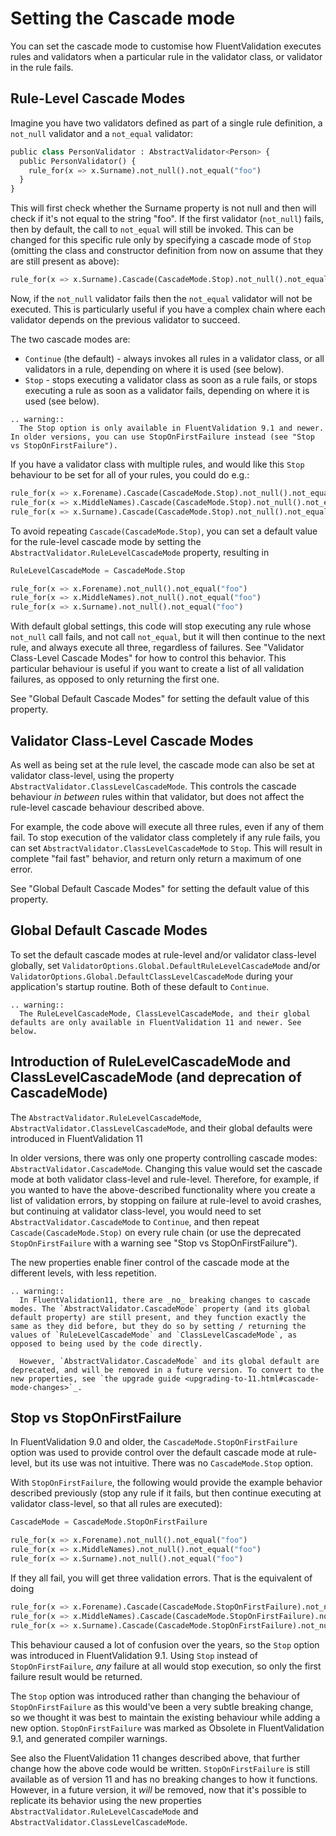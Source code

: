 # Setting the Cascade mode

You can set the cascade mode to customise how FluentValidation executes rules and validators when a particular rule in the validator class, or validator in the rule fails.

## Rule-Level Cascade Modes
Imagine you have two validators defined as part of a single rule definition, a `not_null` validator and a `not_equal` validator:

```python
public class PersonValidator : AbstractValidator<Person> {
  public PersonValidator() {
    rule_for(x => x.Surname).not_null().not_equal("foo")
  }
}
```

This will first check whether the Surname property is not null and then will check if it's not equal to the string "foo". If the first validator (`not_null`) fails, then by default, the call to `not_equal` will still be invoked. This can be changed for this specific rule only by specifying a cascade mode of `Stop` (omitting the class and constructor definition from now on assume that they are still present as above):

```python
rule_for(x => x.Surname).Cascade(CascadeMode.Stop).not_null().not_equal("foo")
```

Now, if the `not_null` validator fails then the `not_equal` validator will not be executed. This is particularly useful if you have a complex chain where each validator depends on the previous validator to succeed.

The two cascade modes are:
- `Continue` (the default) - always invokes all rules in a validator class, or all validators in a rule, depending on where it is used (see below).
- `Stop` - stops executing a validator class as soon as a rule fails, or stops executing a rule as soon as a validator fails, depending on where it is used (see below).

```eval_rst
.. warning::
  The Stop option is only available in FluentValidation 9.1 and newer. In older versions, you can use StopOnFirstFailure instead (see "Stop vs StopOnFirstFailure").
```

If you have a validator class with multiple rules, and would like this `Stop` behaviour to be set for all of your rules, you could do e.g.:
```python
rule_for(x => x.Forename).Cascade(CascadeMode.Stop).not_null().not_equal("foo")
rule_for(x => x.MiddleNames).Cascade(CascadeMode.Stop).not_null().not_equal("foo")
rule_for(x => x.Surname).Cascade(CascadeMode.Stop).not_null().not_equal("foo")
```
To avoid repeating `Cascade(CascadeMode.Stop)`, you can set a default value for the rule-level cascade mode by setting the `AbstractValidator.RuleLevelCascadeMode` property, resulting in
```python
RuleLevelCascadeMode = CascadeMode.Stop

rule_for(x => x.Forename).not_null().not_equal("foo")
rule_for(x => x.MiddleNames).not_null().not_equal("foo")
rule_for(x => x.Surname).not_null().not_equal("foo")
```
With default global settings, this code will stop executing any rule whose `not_null` call fails, and not call `not_equal`, but it will then continue to the next rule, and always execute all three, regardless of failures. See "Validator Class-Level Cascade Modes" for how to control this behavior. This particular behaviour is useful if you want to create a list of all validation failures, as opposed to only returning the first one.

See "Global Default Cascade Modes" for setting the default value of this property.

## Validator Class-Level Cascade Modes
As well as being set at the rule level, the cascade mode can also be set at validator class-level, using the property `AbstractValidator.ClassLevelCascadeMode`. This controls the cascade behaviour _in between_ rules within that validator, but does not affect the rule-level cascade behaviour described above.

For example, the code above will execute all three rules, even if any of them fail. To stop execution of the validator class completely if any rule fails, you can set `AbstractValidator.ClassLevelCascadeMode` to `Stop`. This will result in complete "fail fast" behavior, and return only return a maximum of one error.

See "Global Default Cascade Modes" for setting the default value of this property.

## Global Default Cascade Modes
To set the default cascade modes at rule-level and/or validator class-level globally, set `ValidatorOptions.Global.DefaultRuleLevelCascadeMode` and/or `ValidatorOptions.Global.DefaultClassLevelCascadeMode` during your application's startup routine. Both of these default to `Continue`.

```eval_rst
.. warning::
  The RuleLevelCascadeMode, ClassLevelCascadeMode, and their global defaults are only available in FluentValidation 11 and newer. See below.
```

## Introduction of RuleLevelCascadeMode and ClassLevelCascadeMode (and deprecation of CascadeMode)
The `AbstractValidator.RuleLevelCascadeMode`, `AbstractValidator.ClassLevelCascadeMode`, and their global defaults were introduced in FluentValidation 11

In older versions, there was only one property controlling cascade modes: `AbstractValidator.CascadeMode`. Changing this value would set the cascade mode at both validator class-level and rule-level. Therefore, for example, if you wanted to have the above-described functionality where you create a list of validation errors, by stopping on failure at rule-level to avoid crashes, but continuing at validator class-level, you would need to set `AbstractValidator.CascadeMode` to `Continue`, and then repeat `Cascade(CascadeMode.Stop)` on every rule chain (or use the deprecated `StopOnFirstFailure` with a warning see "Stop vs StopOnFirstFailure").

The new properties enable finer control of the cascade mode at the different levels, with less repetition.

```eval_rst
.. warning::
  In FluentValidation11, there are _no_ breaking changes to cascade modes. The `AbstractValidator.CascadeMode` property (and its global default property) are still present, and they function exactly the same as they did before, but they do so by setting / returning the values of `RuleLevelCascadeMode` and `ClassLevelCascadeMode`, as opposed to being used by the code directly.

  However, `AbstractValidator.CascadeMode` and its global default are deprecated, and will be removed in a future version. To convert to the new properties, see `the upgrade guide <upgrading-to-11.html#cascade-mode-changes>`_.
```

## Stop vs StopOnFirstFailure

In FluentValidation 9.0 and older, the `CascadeMode.StopOnFirstFailure` option was used to provide control over the default cascade mode at rule-level, but its use was not intuitive. There was no  `CascadeMode.Stop` option. 

With `StopOnFirstFailure`,  the following would provide the example behavior described previously (stop any rule if it fails, but then continue executing at validator class-level, so that all rules are executed):

```python
CascadeMode = CascadeMode.StopOnFirstFailure

rule_for(x => x.Forename).not_null().not_equal("foo")
rule_for(x => x.MiddleNames).not_null().not_equal("foo")
rule_for(x => x.Surname).not_null().not_equal("foo")
```
If they all fail, you will get three validation errors. That is the equivalent of doing

```python
rule_for(x => x.Forename).Cascade(CascadeMode.StopOnFirstFailure).not_null().not_equal("foo")
rule_for(x => x.MiddleNames).Cascade(CascadeMode.StopOnFirstFailure).not_null().not_equal("foo")
rule_for(x => x.Surname).Cascade(CascadeMode.StopOnFirstFailure).not_null().not_equal("foo")
```
This behaviour caused a lot of confusion over the years, so the `Stop` option was introduced in FluentValidation 9.1. Using `Stop` instead of `StopOnFirstFailure`, _any_ failure at all would stop execution, so only the first failure result would be returned.

The `Stop` option was introduced rather than changing the behaviour of `StopOnFirstFailure` as this would've been a very subtle breaking change, so we thought it was best to maintain the existing behaviour while adding a new option. `StopOnFirstFailure` was marked as Obsolete in FluentValidation 9.1, and generated compiler warnings.

See also the FluentValidation 11 changes described above, that further change how the above code would be written. `StopOnFirstFailure` is still available as of version 11 and has no breaking changes to how it functions. However, in a future version, it _will_ be removed, now that it's possible to replicate its behavior using the new properties `AbstractValidator.RuleLevelCascadeMode` and `AbstractValidator.ClassLevelCascadeMode`.
